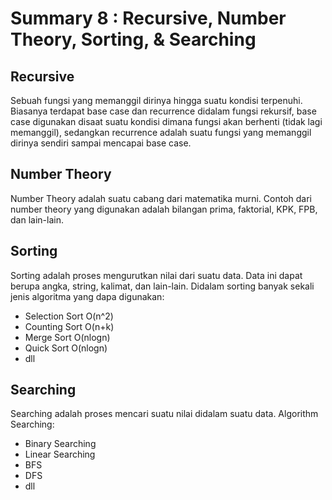 # Summary 8 : Recursive, Number Theory, Sorting, & Searching
## Recursive
Sebuah fungsi yang memanggil dirinya hingga suatu kondisi terpenuhi. Biasanya terdapat base case dan recurrence didalam fungsi rekursif, base case digunakan disaat suatu kondisi dimana fungsi akan berhenti (tidak lagi memanggil), sedangkan recurrence adalah suatu fungsi yang memanggil dirinya sendiri sampai mencapai base case.  
## Number Theory
Number Theory adalah suatu cabang dari matematika murni. Contoh dari number theory yang digunakan adalah bilangan prima, faktorial, KPK, FPB, dan lain-lain.
## Sorting
Sorting adalah proses mengurutkan nilai dari suatu data. Data ini dapat berupa angka, string, kalimat, dan lain-lain.
Didalam sorting banyak sekali jenis algoritma yang dapa digunakan:
- Selection Sort O(n^2)
- Counting Sort O(n+k)
- Merge Sort O(nlogn)
- Quick Sort O(nlogn)
- dll
## Searching
Searching adalah proses mencari suatu nilai didalam suatu data. Algorithm Searching:
- Binary Searching 
- Linear Searching
- BFS
- DFS
- dll